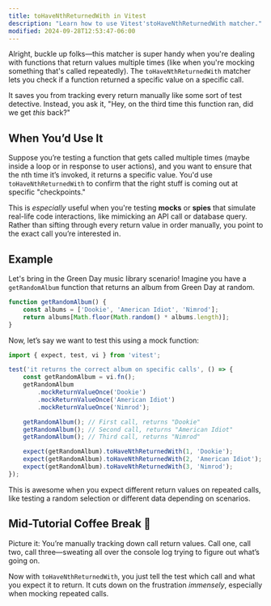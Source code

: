 ```yaml
---
title: toHaveNthReturnedWith in Vitest
description: "Learn how to use Vitest'stoHaveNthReturnedWith matcher."
modified: 2024-09-28T12:53:47-06:00
---
```


Alright, buckle up folks—this matcher is super handy when you're dealing with functions that return values multiple times (like when you're mocking something that's called repeatedly). The `toHaveNthReturnedWith` matcher lets you check if a function returned a specific value on a specific call.

It saves you from tracking every return manually like some sort of test detective. Instead, you ask it, "Hey, on the third time this function ran, did we get *this* back?"

## When You’d Use It

Suppose you’re testing a function that gets called multiple times (maybe inside a loop or in response to user actions), and you want to ensure that the nth time it’s invoked, it returns a specific value. You'd use `toHaveNthReturnedWith` to confirm that the right stuff is coming out at specific "checkpoints."

This is *especially* useful when you're testing **mocks** or **spies** that simulate real-life code interactions, like mimicking an API call or database query. Rather than sifting through every return value in order manually, you point to the exact call you’re interested in.

## Example

Let's bring in the Green Day music library scenario! Imagine you have a `getRandomAlbum` function that returns an album from Green Day at random.

```javascript
function getRandomAlbum() {
	const albums = ['Dookie', 'American Idiot', 'Nimrod'];
	return albums[Math.floor(Math.random() * albums.length)];
}
```

Now, let’s say we want to test this using a mock function:

```javascript
import { expect, test, vi } from 'vitest';

test('it returns the correct album on specific calls', () => {
	const getRandomAlbum = vi.fn();
	getRandomAlbum
		.mockReturnValueOnce('Dookie')
		.mockReturnValueOnce('American Idiot')
		.mockReturnValueOnce('Nimrod');

	getRandomAlbum(); // First call, returns "Dookie"
	getRandomAlbum(); // Second call, returns "American Idiot"
	getRandomAlbum(); // Third call, returns "Nimrod"

	expect(getRandomAlbum).toHaveNthReturnedWith(1, 'Dookie');
	expect(getRandomAlbum).toHaveNthReturnedWith(2, 'American Idiot');
	expect(getRandomAlbum).toHaveNthReturnedWith(3, 'Nimrod');
});
```

This is awesome when you expect different return values on repeated calls, like testing a random selection or different data depending on scenarios.

## Mid-Tutorial Coffee Break 🤔

Picture it: You’re manually tracking down call return values. Call one, call two, call three—sweating all over the console log trying to figure out what’s going on.

Now with `toHaveNthReturnedWith`, you just tell the test which call and what you expect it to return. It cuts down on the frustration *immensely*, especially when mocking repeated calls.

```ts
```
